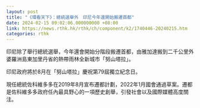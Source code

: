 ```yaml
---
layout: post
title: "《環看天下》：總統選舉外　印尼今年還開始搬遷首都"
date: 2024-02-15 09:02:06.000000000 +08:00
link: https://news.rthk.hk/rthk/ch/component/k2/1740446-20240215.htm
categories: rthk
---
```


印尼除了舉行總統選舉，今年還會開始分階段搬遷首都，由雅加達搬到二千公里外婆羅洲島東加里丹省的熱帶雨林全新城市「努山塔拉」。

印尼政府將於8月在「努山塔拉」慶祝第79屆獨立紀念日。

現任總統佐科維多多在2019年8月宣布遷都計劃，2022年1月國會通過草案。遷都是佐科維多多政府任內最具野心的一項歷史創舉，引發社會以及國際媒體高度關注。
